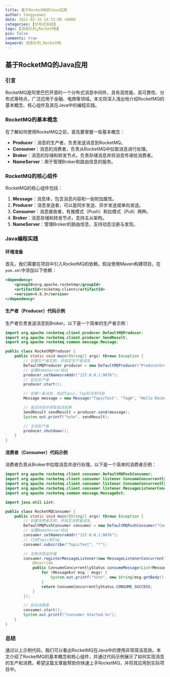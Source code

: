 ```yaml
---
title: 基于RocketMQ的Java应用
author: tangyuewei
date: 2021-02-16 14:33:00 +0800
categories: [分布式系统]
tags: [消息队列,RocketMQ]
pin: false
comments: true
keyword: 消息队列,RocketMQ
---
```


## 基于RocketMQ的Java应用

### 引言

RocketMQ是阿里巴巴开源的一个分布式消息中间件，具有高性能、高可靠性、分布式等特点，广泛应用于金融、电商等领域。本文将深入浅出地介绍RocketMQ的基本概念、核心组件及其在Java中的编程实践。

### RocketMQ的基本概念

在了解如何使用RocketMQ之前，首先要掌握一些基本概念：

- **Producer**：消息的生产者，负责发送消息到RocketMQ。
- **Consumer**：消息的消费者，负责从RocketMQ中拉取消息进行处理。
- **Broker**：消息的存储和转发节点，负责存储消息并将消息传递给消费者。
- **NameServer**：用于管理Broker和路由信息的服务。

### RocketMQ的核心组件

RocketMQ的核心组件包括：

1. **Message**：消息体，包含消息内容和一些附加属性。
2. **Producer**：消息发送者，可以是同步发送、异步发送或单向发送。
3. **Consumer**：消息接收者，有推模式（Push）和拉模式（Pull）两种。
4. **Broker**：消息存储和转发节点，支持主从架构。
5. **NameServer**：管理Broker的路由信息，支持动态注册与发现。

### Java编程实践

#### 环境准备

首先，我们需要在项目中引入RocketMQ的依赖。假设使用Maven构建项目，在`pom.xml`中添加以下依赖：

```xml
<dependency>
    <groupId>org.apache.rocketmq</groupId>
    <artifactId>rocketmq-client</artifactId>
    <version>4.9.3</version>
</dependency>
```

#### 生产者（Producer）代码示例

生产者负责发送消息到Broker。以下是一个简单的生产者示例：

```java
import org.apache.rocketmq.client.producer.DefaultMQProducer;
import org.apache.rocketmq.client.producer.SendResult;
import org.apache.rocketmq.common.message.Message;

public class RocketMQProducer {
    public static void main(String[] args) throws Exception {
        // 创建生产者实例，并指定生产者组名
        DefaultMQProducer producer = new DefaultMQProducer("ProducerGroup");
        // 设置NameServer地址
        producer.setNamesrvAddr("127.0.0.1:9876");
        // 启动生产者
        producer.start();

        // 创建一条消息，指定Topic、Tag和消息内容
        Message message = new Message("TopicTest", "TagA", "Hello RocketMQ".getBytes());

        // 发送消息并获取发送结果
        SendResult sendResult = producer.send(message);
        System.out.printf("%s%n", sendResult);

        // 关闭生产者
        producer.shutdown();
    }
}
```

#### 消费者（Consumer）代码示例

消费者负责从Broker中拉取消息并进行处理。以下是一个简单的消费者示例：

```java
import org.apache.rocketmq.client.consumer.DefaultMQPushConsumer;
import org.apache.rocketmq.client.consumer.listener.ConsumeConcurrentlyContext;
import org.apache.rocketmq.client.consumer.listener.ConsumeConcurrentlyStatus;
import org.apache.rocketmq.client.consumer.listener.MessageListenerConcurrently;
import org.apache.rocketmq.common.message.MessageExt;

import java.util.List;

public class RocketMQConsumer {
    public static void main(String[] args) throws Exception {
        // 创建消费者实例，并指定消费者组名
        DefaultMQPushConsumer consumer = new DefaultMQPushConsumer("ConsumerGroup");
        // 设置NameServer地址
        consumer.setNamesrvAddr("127.0.0.1:9876");
        // 订阅Topic和Tag
        consumer.subscribe("TopicTest", "*");

        // 注册消息监听器
        consumer.registerMessageListener(new MessageListenerConcurrently() {
            @Override
            public ConsumeConcurrentlyStatus consumeMessage(List<MessageExt> msgs, ConsumeConcurrentlyContext context) {
                for (MessageExt msg : msgs) {
                    System.out.printf("%s%n", new String(msg.getBody()));
                }
                return ConsumeConcurrentlyStatus.CONSUME_SUCCESS;
            }
        });

        // 启动消费者
        consumer.start();
        System.out.printf("Consumer Started.%n");
    }
}
```

### 总结

通过以上示例代码，我们可以看出RocketMQ在Java中的使用非常简洁高效。本文介绍了RocketMQ的基本概念和核心组件，并通过代码示例展示了如何实现消息的生产和消费。希望这篇文章能帮助你快速上手RocketMQ，并将其应用到实际项目中。

